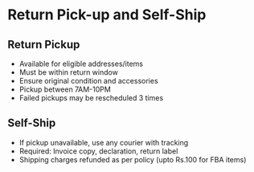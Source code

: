 # Return Pick-up and Self-Ship

## Return Pickup
- Available for eligible addresses/items
- Must be within return window
- Ensure original condition and accessories
- Pickup between 7AM-10PM
- Failed pickups may be rescheduled 3 times

## Self-Ship
- If pickup unavailable, use any courier with tracking
- Required: Invoice copy, declaration, return label
- Shipping charges refunded as per policy (upto Rs.100 for FBA items)
